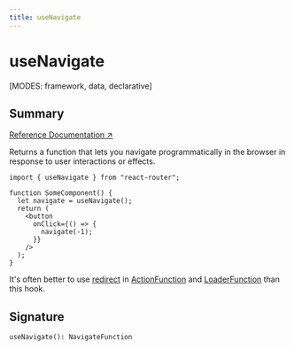 ```yaml
---
title: useNavigate
---
```


# useNavigate

[MODES: framework, data, declarative]

## Summary

[Reference Documentation ↗](https://api.reactrouter.com/v7/functions/react_router.useNavigate.html)

Returns a function that lets you navigate programmatically in the browser in response to user interactions or effects.

```tsx
import { useNavigate } from "react-router";

function SomeComponent() {
  let navigate = useNavigate();
  return (
    <button
      onClick={() => {
        navigate(-1);
      }}
    />
  );
}
```

It's often better to use [redirect](../Utils/redirect) in [ActionFunction](../Other/ActionFunction) and [LoaderFunction](../Other/LoaderFunction) than this hook.

## Signature

```tsx
useNavigate(): NavigateFunction
```
